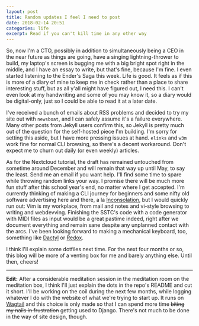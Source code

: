 ```yaml
---
layout: post
title: Random updates I feel I need to post
date: 2018-02-14 20:51
categories: life
excerpt: Read if you can't kill time in any other way
---
```


So, now I'm a CTO, possibly in addition to simultaneously being a CEO in the
near future as things are going, have a singing lightning-thrower to build, my
laptop's screen is bugging me with a big bright spot right in the middle, and
I have an essay to write, but that's fine, because I'm fine. I even started
listening to the Ender's Saga this week. Life is good. It feels as if this is
more of a diary of mine to keep me in check rather than a place to share
interesting stuff, but as all y'all might have figured out, I need this.
I can't even look at my handwriting and some of you may know it, so a diary
would be digital-only, just so I could be able to read it at a later date.

I've received a bunch of emails about RSS problems and decided to try my site
out with `newsboat`, and I can safely assume it's a failure everywhere. Many
other posts from Jekyll users confirm this, so Jekyll is pretty much out of the
question for the self-hosted piece I'm building. I'm sorry for setting this
aside, but I have more pressing issues at hand. `elinks` and `w3m` work fine
for normal CLI browsing, so there's a decent workaround. Don't expect me to
churn out daily (or even weekly) articles.

As for the Nextcloud tutorial, the draft has remained untouched from sometime
around December and will remain that way up until May, to say the least. Send
me an email if you want help. I'll find some time to spare while throwing
random links your way. I promise there will be much more fun stuff after this
school year's end, no matter where I get accepted. I'm currently thinking of
making a CLI journey for beginners and some nifty old software advertising here
and there, a la [Inconsolation], but I would quickly run out: Vim is my
workplace, from mail and notes and vi-style browsing to writing and webdevving.
Finishing the SSTC's code with a code generator with MIDI files as input would
be a great pastime indeed, right after we document everything and remain sane
despite any unplanned contact with the arcs. I've been looking forward to
making a mechanical keyboard, too, something like [Dactyl] or [Redox].

I think I'll explain some dotfiles next time. For the next four months or so,
this blog will be more of a venting box for me and barely anything else. Until
then, cheers!

------

**Edit:** After a considerable meditation session in the meditation room on the
meditation box, I think I'll just explain the dots in the repo's README and cut
it short. I'll be working on the coil during the next few months, while logging
whatever I do with the website of what we're trying to start up. It runs on
[Wagtail] and this choice is only made so that I can spend more time ~~biting
my nails in frustration~~ getting used to Django. There's not much to be done
in the way of site design, though.


[Inconsolation]: http://inconsolation.wordpress.com/
[Dactyl]: https://github.com/adereth/dactyl-keyboard/
[Redox]: https://www.reddit.com/r/MechanicalKeyboards/comments/7iu8bc/p_i_made_a_thing/
[Wagtail]: https://wagtail.io/

